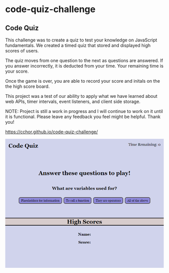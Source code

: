 # code-quiz-challenge

## Code Quiz

This challenge was to create a quiz to test your knowledge on JavaScript fundamentals. We created a timed quiz that stored and displayed high scores of users.

The quiz moves from one question to the next as questions are answered. If you answer incorrectly, it is deducted from your time. Your remaining time is your score.

Once the game is over, you are able to record your score and initals on the the high score board. 

This project was a test of our ability to apply what we have learned about web APIs, timer intervals, event listeners, and client side storage.

NOTE: Project is still a work in progress and I will continue to work on it until it is functional. Please leave any feedback you feel might be helpful. Thank you!


https://cchor.github.io/code-quiz-challenge/

<img src="./assets/images/code-quiz-game.png">